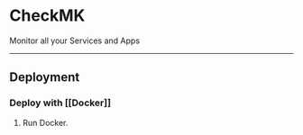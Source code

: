# CheckMK
Monitor all your Services and Apps

---
## Deployment

### Deploy with [[Docker]]
1. Run Docker.
   ```bash
   ```
